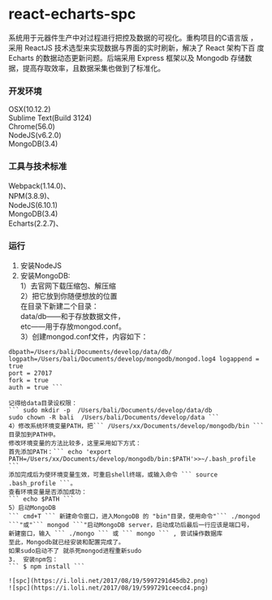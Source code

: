 # react-echarts-spc
系统用于元器件生产中对过程进行把控及数据的可视化。重构项目的C语言版 ，采用 ReactJS 技术选型来实现数据与界面的实时刷新，解决了 React 架构下百 度 Echarts 的数据动态更新问题。后端采用 Express 框架以及 Mongodb 存储数 据，提高存取效率，且数据采集也做到了标准化。
### 开发环境OSX(10.12.2)  Sublime Text(Build 3124)  Chrome(56.0)  NodeJS(v6.2.0)  MongoDB(3.4)### 工具与技术标准Webpack(1.14.0)、  
NPM(3.8.9)、  NodeJS(6.10.1)  MongoDB(3.4)  Echarts(2.2.7)、### 运行
1.	安装NodeJS2.	安装MongoDB:  
1）去官网下载压缩包、解压缩  2）把它放到你随便想放的位置  在目录下新建二个目录：  
data/db——和于存放数据文件，  
etc——用于存放mongod.conf。  3）创建mongod.conf文件，内容如下： ``` #mongodb config file dbpath=/Users/bali/Documents/develop/data/db/ logpath=/Users/bali/Documents/develop/mongodb/mongod.log4 logappend = true port = 27017 fork = true auth = true ```
 记得给data目录设权限：
``` sudo mkdir -p  /Users/bali/Documents/develop/data/db sudo chown -R bali  /Users/bali/Documents/develop/data ```  4）修改系统环境变量PATH，把``` /Users/xx/Documents/develop/mongodb/bin ```目录加到PATH中。  修改环境变量的方法比较多，这里采用如下方式：  首先添加PATH：``` echo 'export PATH=/Users/xx/Documents/develop/mongodb/bin:$PATH'>>~/.bash_profile ```  添加完成后为使环境变量生效，可重启shell终端，或输入命令 ``` source .bash_profile ```。  
查看环境变量是否添加成功：  ``` echo $PATH ```  5）启动MongoDB  ``` cmd+T ``` 新建命令窗口，进入MongoDB 的 "bin"目录，使用命令"``` ./mongod ```"或"``` mongod ```"启动MongoDB server，启动成功后最后一行应该是端口号，新建窗口，输入 ``` ./mongo ``` 或 ``` mongo ``` , 尝试操作数据库至此，Mongodb就已经安装和配置完成了。   如果sudo启动不了 就杀死mongod进程重新sudo  3.	安装npm包：``` $ npm install ```
![spc](https://i.loli.net/2017/08/19/5997291d45db2.png)
![spc](https://i.loli.net/2017/08/19/5997291ceecd4.png)